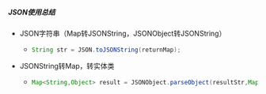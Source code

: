 ##### JSON使用总结

+ JSON字符串（Map转JSONString，JSONObject转JSONString）	

  - ```java
    String str = JSON.toJSONString(returnMap);
    ```

+ JSONString转Map，转实体类

  - ```java
    Map<String,Object> result = JSONObject.parseObject(resultStr,Map.class);
    ```

    

